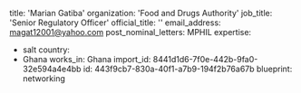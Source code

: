 title: 'Marian Gatiba'
organization: 'Food and Drugs Authority'
job_title: 'Senior Regulatory Officer'
official_title: ''
email_address: magat12001@yahoo.com
post_nominal_letters: MPHIL
expertise:
  - salt
country:
  - Ghana
works_in: Ghana
import_id: 8441d1d6-7f0e-442b-9fa0-32e594a4e4bb
id: 443f9cb7-830a-40f1-a7b9-194f2b76a67b
blueprint: networking
